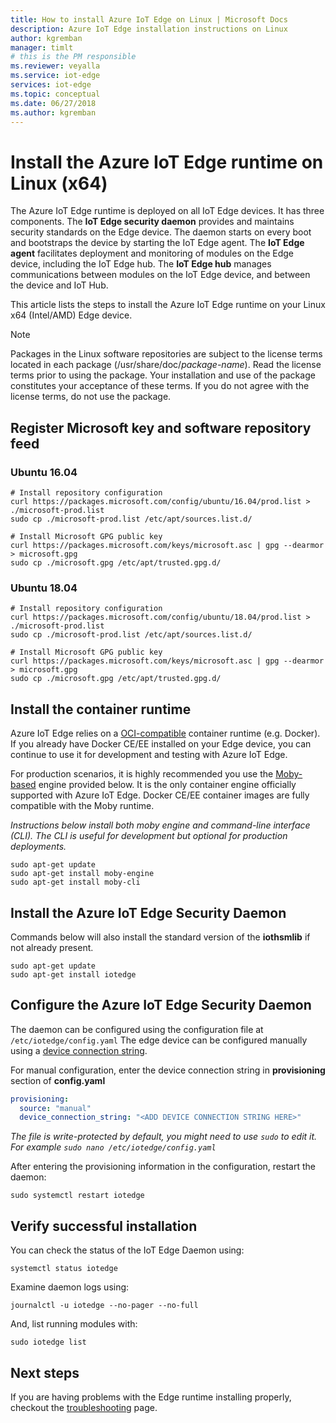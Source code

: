 ```yaml
---
title: How to install Azure IoT Edge on Linux | Microsoft Docs
description: Azure IoT Edge installation instructions on Linux
author: kgremban
manager: timlt
# this is the PM responsible
ms.reviewer: veyalla
ms.service: iot-edge
services: iot-edge
ms.topic: conceptual
ms.date: 06/27/2018
ms.author: kgremban
---
```

# Install the Azure IoT Edge runtime on Linux (x64)

The Azure IoT Edge runtime is deployed on all IoT Edge devices. It has three components. The **IoT Edge security daemon** provides and maintains security standards on the Edge device. The daemon starts on every boot and bootstraps the device by starting the IoT Edge agent. The **IoT Edge agent** facilitates deployment and monitoring of modules on the Edge device, including the IoT Edge hub. The **IoT Edge hub** manages communications between modules on the IoT Edge device, and between the device and IoT Hub.

This article lists the steps to install the Azure IoT Edge runtime on your Linux x64 (Intel/AMD) Edge device.

>[!NOTE]
>Packages in the Linux software repositories are subject to the license terms located in each package (/usr/share/doc/*package-name*). Read the license terms prior to using the package. Your installation and use of the package constitutes your acceptance of these terms. If you do not agree with the license terms, do not use the package.

## Register Microsoft key and software repository feed

### Ubuntu 16.04

```cmd/sh
# Install repository configuration
curl https://packages.microsoft.com/config/ubuntu/16.04/prod.list > ./microsoft-prod.list
sudo cp ./microsoft-prod.list /etc/apt/sources.list.d/

# Install Microsoft GPG public key
curl https://packages.microsoft.com/keys/microsoft.asc | gpg --dearmor > microsoft.gpg
sudo cp ./microsoft.gpg /etc/apt/trusted.gpg.d/
```

### Ubuntu 18.04

```cmd/sh
# Install repository configuration
curl https://packages.microsoft.com/config/ubuntu/18.04/prod.list > ./microsoft-prod.list
sudo cp ./microsoft-prod.list /etc/apt/sources.list.d/

# Install Microsoft GPG public key
curl https://packages.microsoft.com/keys/microsoft.asc | gpg --dearmor > microsoft.gpg
sudo cp ./microsoft.gpg /etc/apt/trusted.gpg.d/
```

## Install the container runtime 

Azure IoT Edge relies on a [OCI-compatible][lnk-oci] container runtime (e.g. Docker). If you already have Docker CE/EE installed on your Edge device, you can continue to use it for development and testing with Azure IoT Edge. 

For production scenarios, it is highly recommended you use the [Moby-based][lnk-moby] engine provided below. It is the only container engine officially supported with Azure IoT Edge. Docker CE/EE container images are fully compatible with the Moby runtime.

*Instructions below install both moby engine and command-line interface (CLI). The CLI is useful for development but optional for production deployments.*

```cmd/sh
sudo apt-get update
sudo apt-get install moby-engine
sudo apt-get install moby-cli
```

## Install the Azure IoT Edge Security Daemon

Commands below will also install the standard version of the **iothsmlib** if not already present.

```cmd/sh
sudo apt-get update
sudo apt-get install iotedge
```

## Configure the Azure IoT Edge Security Daemon

The daemon can be configured using the configuration file at `/etc/iotedge/config.yaml` The edge device can be configured <!--[automatically via Device Provisioning Service][lnk-dps] or--> manually using a [device connection string][lnk-dcs].

For manual configuration, enter the device connection string in **provisioning** section of **config.yaml**

```yaml
provisioning:
  source: "manual"
  device_connection_string: "<ADD DEVICE CONNECTION STRING HERE>"
```

*The file is write-protected by default, you might need to use `sudo` to edit it. For example `sudo nano /etc/iotedge/config.yaml`*

After entering the provisioning information in the configuration, restart the daemon:

```cmd/sh
sudo systemctl restart iotedge
```

## Verify successful installation

You can check the status of the IoT Edge Daemon using:

```cmd/sh
systemctl status iotedge
```

Examine daemon logs using:

```cmd/sh
journalctl -u iotedge --no-pager --no-full
```

And, list running modules with:

```cmd/sh
sudo iotedge list
```

## Next steps

If you are having problems with the Edge runtime installing properly, checkout the [troubleshooting][lnk-trouble] page.

<!-- Links -->
[lnk-dcs]: ../iot-hub/quickstart-send-telemetry-dotnet.md#register-a-device
[lnk-dps]: how-to-simulate-dps-tpm.md
[lnk-oci]: https://www.opencontainers.org/
[lnk-moby]: https://mobyproject.org/
[lnk-trouble]: troubleshoot.md
